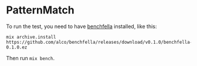 PatternMatch
============

To run the test, you need to have [benchfella](https://github.com/alco/benchfella) installed, like this:

```
mix archive.install https://github.com/alco/benchfella/releases/download/v0.1.0/benchfella-0.1.0.ez
```

Then run `mix bench`.
